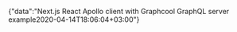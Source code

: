 {"data":"Next.js React Apollo client with Graphcool GraphQL server example2020-04-14T18:06:04+03:00"}
